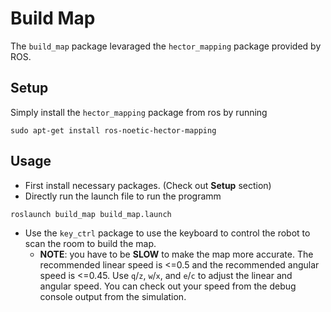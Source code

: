 # Build Map
The `build_map` package levaraged the `hector_mapping` package provided by ROS.
## Setup
Simply install the `hector_mapping` package from ros by running
```
sudo apt-get install ros-noetic-hector-mapping
```
## Usage
* First install necessary packages. (Check out **Setup** section)
* Directly run the launch file to run the programm
```
roslaunch build_map build_map.launch
```
* Use the `key_ctrl` package to use the keyboard to control the robot to scan the room to build the map.
    - **NOTE**: you have to be **SLOW** to make the map more accurate. The recommended linear speed is <=0.5 and the recommended angular speed is <=0.45. Use `q`/`z`, `w`/`x`, and `e`/`c` to adjust the linear and angular speed. You can check out your speed from the debug console output from the simulation.
